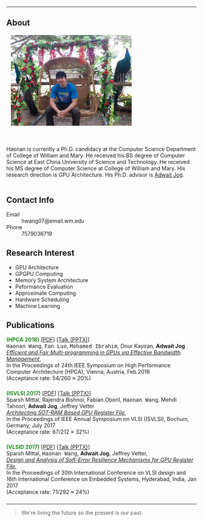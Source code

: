 * * *
## About
<div id="container2">
<div class="box1">
<h6>&nbsp;&nbsp;&nbsp;<img src="docs/icon_1.jpg" height="240" width="320"/></h6>
</div>
<div class="box2">
<br>
Haonan is currently a Ph.D. candidacy at the Computer Science Department of College of William and Mary. He received his BS degree of Computer Science at East China University of Science and Technology. He received his MS degree of Computer Science at College of William and Mary. His research direction is GPU Architecture. His Ph.D. advisor is <a href="http://adwaitjog.github.io/index.html/">Adwait Jog</a>.
</div>
</div>
<br>

## Contact Info
<dl>
<dt>Email</dt>
<dd>hwang07@email.wm.edu</dd>
<dt>Phone</dt>
<dd>7579036719</dd>
</dl>

## Research Interest
- GPU Architecture
- GPGPU Computing
- Memory System Architecture
- Peformance Evaluation
- Approximate Computing
- Hardware Scheduling
- Machine Learning

## Publications
<p><b><span style="color: forestgreen">(HPCA 2018)</span></b>
[<a href="docs/pdf/pbs-hpca18.pdf">PDF</a>]
[<a href="coming.html">Talk (PPTX)</a>] <br />
<tt>Haonan Wang</tt>, <tt>Fan Luo</tt>, <tt>Mohamed Ibrahim</tt>, Onur Kayiran, <b>Adwait Jog</b> <br />
<a href="docs/pdf/pbs-hpca18.pdf"><i>Efficient and Fair Multi-programming in GPUs via Effective Bandwidth Management</i></a>, <br />
In the Proceedings of 24th IEEE Symposium on High Performance Computer Architecture (HPCA), Vienna, Austria, Feb 2018  <br /> 
(Acceptance rate: 54/260 ≈ 20%) <br /></p>
<h3></h3>
<p><b><span style="color: forestgreen">(ISVLSI 2017)</span></b>
[<a href="docs/pdf/sotram-isvlsi17.pdf">PDF</a>]
[<a href="coming.html">Talk (PPTX)</a>] <br />
Sparsh Mittal, Rajendra Bishnoi, Fabian Oboril, <tt>Haonan Wang</tt>, Mehdi Tahoori, <b>Adwait Jog</b>, Jeffrey Vetter <br />
<a href="coming.html"><i>Architecting SOT-RAM Based GPU Register File</i></a>, <br />
In the Proceedings of IEEE Annual Symposium on VLSI (ISVLSI), Bochum, Germany, July 2017 <br />
(Acceptance rate: 67/212 ≈ 32%) <br /></p>
<h3></h3>
<p><b><span style="color: forestgreen">(VLSID 2017)</span></b>
[<a href="docs/pdf/GPU-SE-VLSID-2017.pdf">PDF</a>]
[<a href="docs/pptx/GPU-SE-VLSID-2017.pptx">Talk (PPTX)</a>] <br />
Sparsh Mittal, <tt>Haonan Wang</tt>, <b>Adwait Jog</b>, Jeffrey Vetter, <br />
<a href="docs/pdf/GPU-SE-VLSID-2017.pdf"><i>Design and Analysis of Soft-Error Resilience Mechanisms for GPU Register File</i></a>, <br />
In the Proceedings of 30th International Conference on VLSI design and 16th International Conference on Embedded Systems, 
Hyderabad, India, Jan 2017 <br />
(Acceptance rate: 71/292 ≈ 24%) <br /></p>
<h3></h3>

* * *

> We're living the future so the present is our past.
